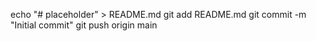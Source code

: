 echo "# placeholder" > README.md
git add README.md
git commit -m "Initial commit"
git push origin main
